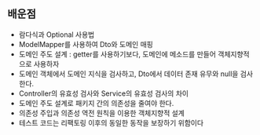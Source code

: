 ## 배운점
- 람다식과 Optional 사용법
- ModelMapper를 사용하여 Dto와 도메인 매핑
- 도메인 주도 설계 : getter를 사용하기보다, 도메인에 메소드를 만들어 객체지향적으로 사용하자
- 도메인 객체에서 도메인 지식을 검사하고, Dto에서 데이터 존재 유무와 null을 검사한다.
- Controller의 유효성 검사와 Service의 유효성 검사의 차이
- 도메인 주도 설계로 패키지 간의 의존성을 줄여야 한다.
- 의존성 주입과 의존성 역전 원칙을 이용한 객체지향적 설계
- 테스트 코드는 리팩토링 이후의 동일한 동작을 보장하기 위함이다

